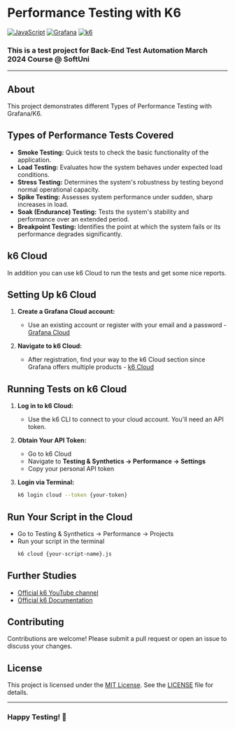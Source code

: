 # Performance Testing with K6
[![JavaScript](https://img.shields.io/badge/Made%20with-JavaScript-F7DF1E.svg)](https://developer.mozilla.org/en-US/docs/Web/JavaScript)
[![Grafana](https://img.shields.io/badge/Monitoring-Grafana-F46800.svg)](https://grafana.com/)
[![k6](https://img.shields.io/badge/Load%20Testing-k6-2E8BC0.svg)](https://k6.io/)

### This is a test project for **Back-End Test Automation** March 2024 Course @ SoftUni

---
## About
This project demonstrates different Types of Performance Testing with Grafana/K6.

## Types of Performance Tests Covered
- **Smoke Testing:** Quick tests to check the basic functionality of the application.
- **Load Testing:** Evaluates how the system behaves under expected load conditions.
- **Stress Testing:** Determines the system's robustness by testing beyond normal operational capacity.
- **Spike Testing:** Assesses system performance under sudden, sharp increases in load.
- **Soak (Endurance) Testing:** Tests the system's stability and performance over an extended period.
- **Breakpoint Testing:** Identifies the point at which the system fails or its performance degrades significantly.

## k6 Cloud
In addition you can use k6 Cloud to run the tests and get some nice reports.

## Setting Up k6 Cloud
1. **Create a Grafana Cloud account:**
   - Use an existing account or register with your email and a password - [Grafana Cloud](https://grafana.com/products/cloud/)

2. **Navigate to k6 Cloud:**
   - After registration, find your way to the k6 Cloud section since Grafana offers multiple products - [k6 Cloud](https://grafana.com/products/k6-cloud/)

## Running Tests on k6 Cloud
1. **Log in to k6 Cloud:**
   - Use the k6 CLI to connect to your cloud account. You'll need an API token.

2. **Obtain Your API Token:**
   - Go to k6 Cloud
   - Navigate to **Testing & Synthetics -> Performance -> Settings**
   - Copy your personal API token

3. **Login via Terminal:**
   ```sh
   k6 login cloud --token {your-token}
   
## Run Your Script in the Cloud
- Go to Testing & Synthetics -> Performance -> Projects
- Run your script in the terminal
   ```sh
   k6 cloud {your-script-name}.js

## Further Studies

- [Official k6 YouTube channel](https://www.youtube.com/c/k6test)
- [Official k6 Documentation](https://grafana.com/docs/k6/latest/)

## Contributing
Contributions are welcome! Please submit a pull request or open an issue to discuss your changes.

## License

This project is licensed under the [MIT License](LICENSE). See the [LICENSE](LICENSE) file for details.

---
### Happy Testing! 🚀

